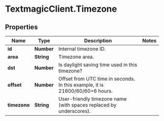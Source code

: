 # TextmagicClient.Timezone

## Properties
Name | Type | Description | Notes
------------ | ------------- | ------------- | -------------
**id** | **Number** | Internal timezone ID. | 
**area** | **String** | Timezone area. | 
**dst** | **Number** | Is daylight saving time used in this timezone? | 
**offset** | **Number** | Offset from UTC time in seconds. In this example, it is 21600/60/60=6 hours. | 
**timezone** | **String** | User-friendly timezone name (with spaces replaced by underscores). | 


